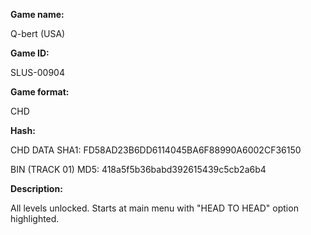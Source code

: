 **Game name:**

Q-bert (USA)

**Game ID:**

SLUS-00904

**Game format:**

CHD

**Hash:**

CHD DATA SHA1: FD58AD23B6DD6114045BA6F88990A6002CF36150

BIN (TRACK 01) MD5: 418a5f5b36babd392615439c5cb2a6b4

**Description:**

All levels unlocked. Starts at main menu with "HEAD TO HEAD" option highlighted.